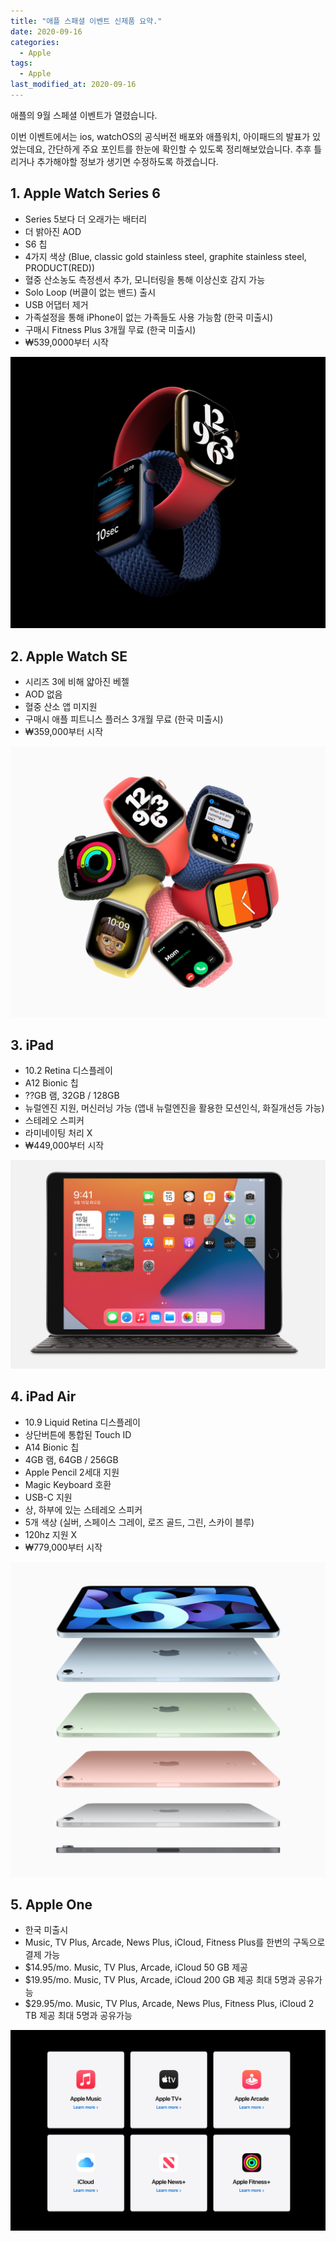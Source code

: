 ```yaml
---
title: "애플 스패셜 이벤트 신제품 요약."
date: 2020-09-16
categories:
  - Apple
tags:
  - Apple
last_modified_at: 2020-09-16
---
```


애플의 9월 스페셜 이벤트가 열렸습니다.

이번 이벤트에서는 ios, watchOS의 공식버전 배포와 애플워치, 아이패드의 발표가 있었는데요, 간단하게 주요 포인트를 한눈에 확인할 수 있도록 정리해보았습니다. 추후 틀리거나 추가해야할 정보가 생기면 수정하도록 하겠습니다.

## 1. Apple Watch Series 6

- Series 5보다 더 오래가는 배터리
- 더 밝아진 AOD
- S6 칩
- 4가지 색상 (Blue, classic gold stainless steel, graphite stainless steel, PRODUCT(RED))
- 혈중 산소농도 측정센서 추가, 모니터링을 통해 이상신호 감지 가능
- Solo Loop (버클이 없는 밴드) 출시
- USB 어댑터 제거
- 가족설정을 통해 iPhone이 없는 가족들도 사용 가능함 (한국 미출시)
- 구매시 Fitness Plus 3개월 무료 (한국 미출시)
- ₩539,0000부터 시작

![Watch 6](/assets/2020-09-16-appleEvent-1/1.png)

## 2. Apple Watch SE

- 시리즈 3에 비해 얇아진 베젤
- AOD 없음
- 혈중 산소 앱 미지원
- 구매시 애플 피트니스 플러스 3개월 무료 (한국 미출시)
- ₩359,000부터 시작

![Watch SE](/assets/2020-09-16-appleEvent-1/2.png)

## 3. iPad

- 10.2 Retina 디스플레이
- A12 Bionic 칩
- ??GB 램, 32GB / 128GB
- 뉴럴엔진 지원, 머신러닝 가능 (앱내 뉴럴엔진을 활용한 모션인식, 화질개선등 가능)
- 스테레오 스피커
- 라미네이팅 처리 X
- ₩449,000부터 시작

![iPad](/assets/2020-09-16-appleEvent-1/3.png)

## 4. iPad Air

- 10.9 Liquid Retina 디스플레이
- 상단버튼에 통합된 Touch ID
- A14 Bionic 칩
- 4GB 램, 64GB / 256GB
- Apple Pencil 2세대 지원
- Magic Keyboard 호환
- USB-C 지원
- 상, 하부에 있는 스테레오 스피커
- 5개 색상 (실버, 스페이스 그레이, 로즈 골드, 그린, 스카이 블루)
- 120hz 지원 X
- ₩779,000부터 시작

![iPad Air](/assets/2020-09-16-appleEvent-1/4.png)

## 5. Apple One

- 한국 미출시
- Music, TV Plus, Arcade, News Plus, iCloud, Fitness Plus를 한번의 구독으로 결제 가능
- \$14.95/mo. Music, TV Plus, Arcade, iCloud 50 GB 제공
- \$19.95/mo. Music, TV Plus, Arcade, iCloud 200 GB 제공 최대 5명과 공유가능
- \$29.95/mo. Music, TV Plus, Arcade, News Plus, Fitness Plus, iCloud 2 TB 제공 최대 5명과 공유가능

![Apple One](/assets/2020-09-16-appleEvent-1/5.png)
